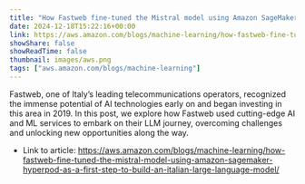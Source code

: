 ```yaml
---
title: "How Fastweb fine-tuned the Mistral model using Amazon SageMaker HyperPod as a first step to build an Italian large language model"
date: 2024-12-18T15:22:16+00:00
link: https://aws.amazon.com/blogs/machine-learning/how-fastweb-fine-tuned-the-mistral-model-using-amazon-sagemaker-hyperpod-as-a-first-step-to-build-an-italian-large-language-model/
showShare: false
showReadTime: false
thumbnail: images/aws.png
tags: ["aws.amazon.com/blogs/machine-learning"]
---
```

Fastweb, one of Italy’s leading telecommunications operators, recognized the immense potential of AI technologies early on and began investing in this area in 2019. In this post, we explore how Fastweb used cutting-edge AI and ML services to embark on their LLM journey, overcoming challenges and unlocking new opportunities along the way.

- Link to article: https://aws.amazon.com/blogs/machine-learning/how-fastweb-fine-tuned-the-mistral-model-using-amazon-sagemaker-hyperpod-as-a-first-step-to-build-an-italian-large-language-model/